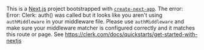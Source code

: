 This is a [Next.js](https://nextjs.org/) project bootstrapped with [`create-next-app`](https://github.com/vercel/next.js/tree/canary/packages/create-next-app).
The error: Error: Clerk: auth() was called but it looks like you aren't using `authMiddleware` in your middleware file. Please use `authMiddleware` and make sure your middleware matcher is configured correctly and it matches this route or page. See https://clerk.com/docs/quickstarts/get-started-with-nextjs
